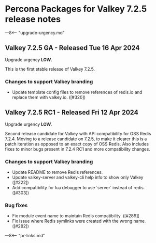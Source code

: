 # Percona Packages for Valkey 7.2.5 release notes

--8<-- "upgrade-urgency.md"

## <a id="725-ga-valkey-released-tue-16-apr-2024"></a>Valkey 7.2.5 GA - Released Tue 16 Apr 2024

Upgrade urgency **LOW**.

This is the first stable release of Valkey 7.2.5.

### <a id="725-ga-changes-to-support-valkey-branding"></a>Changes to support Valkey branding

* Update template config files to remove references of redis.io and replace them
  with valkey.io. ([#320])

## <a id="725-rc1-valkey-released-fri-12-apr-2024"></a>Valkey 7.2.5 RC1 - Released Fri 12 Apr 2024

Upgrade urgency **LOW**.

Second release candidate for Valkey with API compatibility
for OSS Redis 7.2.4. Moving to a release candidate on 7.2.5, to make it clearer
this is a patch iteration as opposed to an exact copy of OSS Redis. Also includes
fixes to minor bugs present in 7.2.4 RC1 and more compatibility changes.

### <a id="725-rc1-changes-to-support-valkey-branding"></a>Changes to support Valkey branding

* Update README to remove Redis references.
* Update valkey-server and valkey-cli help info to show only Valkey ([#222])
* Add compatibility for lua debugger to use 'server' instead of redis. ([#303])

### <a id="725-rc1-bug-fixes"></a>Bug fixes

* Fix module event name to maintain Redis compatibility. ([#289])
* Fix issue where Redis symlinks were created with the wrong name. ([#282])


--8<-- "pr-links.md"
